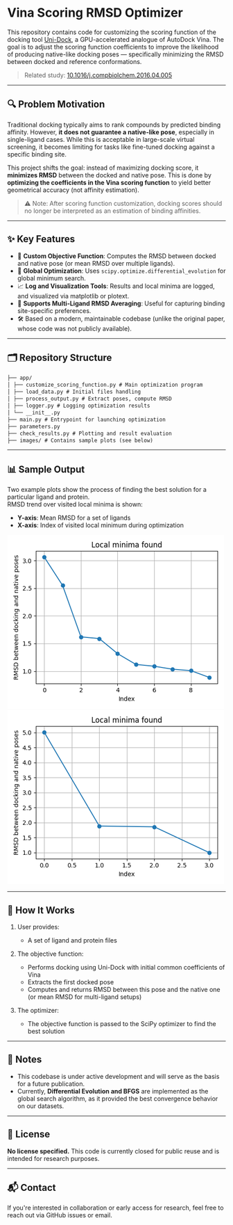 # Vina Scoring RMSD Optimizer

This repository contains code for customizing the scoring function of the docking tool [Uni-Dock](https://github.com/dptech-corp/Uni-Dock), a GPU-accelerated analogue of AutoDock Vina. The goal is to adjust the scoring function coefficients to improve the likelihood of producing native-like docking poses — specifically minimizing the RMSD between docked and reference conformations.

> Related study: [10.1016/j.compbiolchem.2016.04.005](http://dx.doi.org/10.1016/j.compbiolchem.2016.04.005)

---

## 🔍 Problem Motivation

Traditional docking typically aims to rank compounds by predicted binding affinity. However, **it does not guarantee a native-like pose**, especially in single-ligand cases. While this is acceptable in large-scale virtual screening, it becomes limiting for tasks like fine-tuned docking against a specific binding site.

This project shifts the goal: instead of maximizing docking score, it **minimizes RMSD** between the docked and native pose. This is done by **optimizing the coefficients in the Vina scoring function** to yield better geometrical accuracy (not affinity estimation).

> ⚠️ Note: After scoring function customization, docking scores should no longer be interpreted as an estimation of binding affinities.

---

## ✨ Key Features

- 🔬 **Custom Objective Function**: Computes the RMSD between docked and native pose (or mean RMSD over multiple ligands).
- 🚀 **Global Optimization**: Uses `scipy.optimize.differential_evolution` for global minimum search.
- 📈 **Log and Visualization Tools**: Results and local minima are logged, and visualized via matplotlib or plotext.
- 🧠 **Supports Multi-Ligand RMSD Averaging**: Useful for capturing binding site-specific preferences.
- 🛠️ Based on a modern, maintainable codebase (unlike the original paper, whose code was not publicly available).

---

## 🗂 Repository Structure

`````
├── app/
│ ├── customize_scoring_function.py # Main optimization program
│ ├── load_data.py # Initial files handling
│ ├── process_output.py # Extract poses, compute RMSD
│ ├── logger.py # Logging optimization results
│ └── __init__.py
├── main.py # Entrypoint for launching optimization
├── parameters.py
├── check_results.py # Plotting and result evaluation
├── images/ # Contains sample plots (see below)
`````


---

## 📊 Sample Output


Two example plots show the process of finding the best solution for a particular ligand and protein.  
RMSD trend over visited local minima is shown:

- **Y-axis**: Mean RMSD for a set of ligands
- **X-axis**: Index of visited local minimum during optimization

![Example Plot 1](images/uni6_1_rmsd_combined.png)
![Example Plot 2](images/uni6_14_rmsd_combined.png)

---

## 🔧 How It Works

1. User provides:
   - A set of ligand and protein files

2. The objective function:
   - Performs docking using Uni-Dock with initial common coefficients of Vina
   - Extracts the first docked pose
   - Computes and returns RMSD between this pose and the native one (or mean RMSD for multi-ligand setups)

3. The optimizer:
   - The objective function is passed to the SciPy optimizer to find the best solution

---

## 📌 Notes

- This codebase is under active development and will serve as the basis for a future publication.
- Currently, **Differential Evolution and BFGS** are implemented as the global search algorithm, as it provided the best convergence behavior on our datasets.

---

## 📄 License

**No license specified.** This code is currently closed for public reuse and is intended for research purposes.

---

## 📬 Contact

If you're interested in collaboration or early access for research, feel free to reach out via GitHub issues or email.
